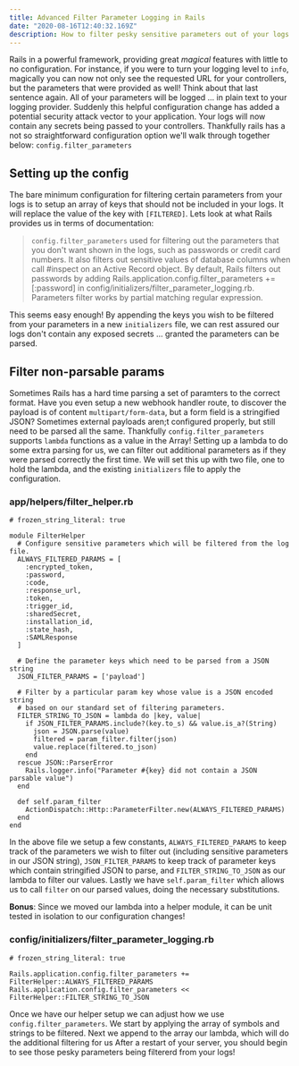 ```yaml
---
title: Advanced Filter Parameter Logging in Rails
date: "2020-08-16T12:40:32.169Z"
description: How to filter pesky sensitive parameters out of your logs using filter_parameter_logging option.
---
```


Rails in a powerful framework, providing great _magical_ features with little to no configuration. For instance, if you were to turn your logging level to `info`, magically you can now not only see the requested URL for your controllers, but the parameters that were provided as well! Think about that last sentence again. All of your parameters will be logged ... in plain text to your logging provider. Suddenly this helpful configuration change has added a potential security attack vector to your application. Your logs will now contain any secrets being passed to your controllers. Thankfully rails has a not so straightforward configuration option we'll walk through together below: `config.filter_parameters `

## Setting up the config

The bare minimum configuration for filtering certain parameters from your logs is to setup an array of keys that should not be included in your logs. It will replace the value of the key with `[FILTERED]`. Lets look at what Rails provides us in terms of documentation:

> `config.filter_parameters` used for filtering out the parameters that you don't want shown in the logs, such as passwords or credit card numbers. It also filters out sensitive values of database columns when call #inspect on an Active Record object. By default, Rails filters out passwords by adding Rails.application.config.filter_parameters += [:password] in config/initializers/filter_parameter_logging.rb. Parameters filter works by partial matching regular expression.

This seems easy enough! By appending the keys you wish to be filtered from your parameters in a new `initializers` file, we can rest assured our logs don't contain any exposed secrets ... granted the parameters can be parsed. 

## Filter non-parsable params

Sometimes Rails has a hard time parsing a set of paramters to the correct format. Have you even setup a new webhook handler route, to discover the payload is of content `multipart/form-data`, but a form field is a stringified JSON? Sometimes external payloads aren;t configured properly, but still need to be parsed all the same. Thankfully `config.filter_parameters` supports `lambda` functions as a value in the Array! Setting up a lambda to do some extra parsing for us, we can filter out additional parameters as if they were parsed correctly the first time. We will set this up with two file, one to hold the lambda, and the existing `initializers` file to apply the configuration.

### app/helpers/filter_helper.rb

```
# frozen_string_literal: true

module FilterHelper
  # Configure sensitive parameters which will be filtered from the log file.
  ALWAYS_FILTERED_PARAMS = [
    :encrypted_token,
    :password,
    :code,
    :response_url,
    :token,
    :trigger_id,
    :sharedSecret,
    :installation_id,
    :state_hash,
    :SAMLResponse
  ]

  # Define the parameter keys which need to be parsed from a JSON string
  JSON_FILTER_PARAMS = ['payload']

  # Filter by a particular param key whose value is a JSON encoded string
  # based on our standard set of filtering parameters.
  FILTER_STRING_TO_JSON = lambda do |key, value|
    if JSON_FILTER_PARAMS.include?(key.to_s) && value.is_a?(String)
      json = JSON.parse(value)
      filtered = param_filter.filter(json)
      value.replace(filtered.to_json)
    end
  rescue JSON::ParserError
    Rails.logger.info("Parameter #{key} did not contain a JSON parsable value")
  end

  def self.param_filter
    ActionDispatch::Http::ParameterFilter.new(ALWAYS_FILTERED_PARAMS)
  end
end

```

In the above file we setup a few constants, `ALWAYS_FILTERED_PARAMS` to keep track of the parameters we wish to filter out (including sensitive parameters in our JSON string), `JSON_FILTER_PARAMS` to keep track of parameter keys which contain stringified JSON to parse, and `FILTER_STRING_TO_JSON` as our lambda to filter our values. Lastly we have `self.param_filter` which allows us to call `filter` on our parsed values, doing the necessary substitutions.

**Bonus**: Since we moved our lambda into a helper module, it can be unit tested in isolation to our configuration changes!

### config/initializers/filter_parameter_logging.rb

```
# frozen_string_literal: true

Rails.application.config.filter_parameters += FilterHelper::ALWAYS_FILTERED_PARAMS
Rails.application.config.filter_parameters << FilterHelper::FILTER_STRING_TO_JSON
```

Once we have our helper setup we can adjust how we use `config.filter_parameters`. We start by applying the array of symbols and strings to be filtered. Next we append to the array our lambda, which will do the additional filtering for us After a restart of your server, you should begin to see those pesky parameters being filtererd from your logs!


